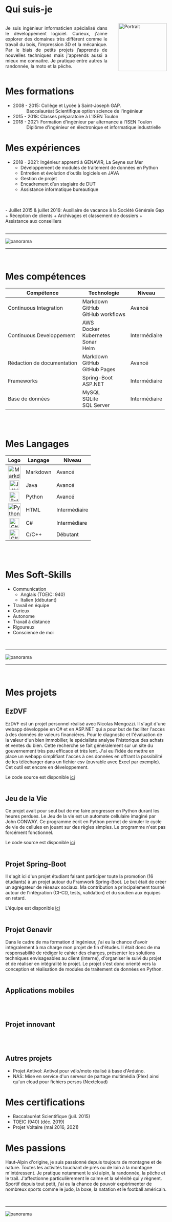 <h1>Qui suis-je</h1>
<div style="display: flex; justify-content: center; align-items: center;">
    <div>
        <p style="margin-right: 10%;text-align:justify">
            Je suis ingénieur informaticien spécialisé dans le développement logiciel.  
            Curieux, j'aime explorer des domaines très différent comme le travail du bois, l'impression 3D et la mécanique.  
            Par le biais de petits projets j’apprends de nouvelles techniques mais j'apprends aussi a mieux me connaitre.  
            Je pratique entre autres la randonnée, la moto et la pêche.  
        </p>
    </div>
    <img src="https://i.imgur.com/Ddf7G9t.jpg?1"
        style="float: right;"
        alt="Portrait"
        title="Louison SARLIN--MAGNUS avec 15 kilos en trop"
        width="150"
    >
</div>


# Mes formations

- 2008 - 2015: Collège et Lycée à Saint-Joseph GAP.  
&emsp;&emsp;&emsp;Baccalauréat Scientifique option science de l'ingénieur  
- 2015 - 2018: Classes préparatoire à L'ISEN Toulon  
- 2018 - 2021: Formation d'ingénieur par alternance à l'ISEN Toulon  
&emsp;&emsp;&emsp;Diplôme d'ingénieur en électronique et informatique industrielle

# Mes expériences

- 2018 - 2021: Ingénieur apprenti à GENAVIR, La Seyne sur Mer
    + Développement de modules de traitement de données en Python
    + Entretien et évolution d’outils logiciels en JAVA
    + Gestion de projet
    + Encadrement d’un stagiaire de DUT
    + Assistance informatique bureautique
<br>
<br>
- Juillet 2015 & juillet 2016: Auxillaire de vacance à la Société Générale Gap
    + Réception de clients
    + Archivages et classement de dossiers
    + Assistance aux conseillers
<br>

<br>
<hr>
<center>
<div style="display: flex;">
    <img src="https://i.imgur.com/iK8tAiO.jpg"
         style="float: right;"
        alt="panorama"
        title="Lac de Serre-Ponçon vu depuis la station de Réallon"
    >
</div>
</center>
<hr>
<br>

# Mes compétences

<center>
<table>
<thead>
  <tr>
    <th>Compétence<br></th>
    <th>Technologie</th>
    <th>Niveau</th>
  </tr>
</thead>
<tbody>
  <tr>
    <td>Continuous Integration</td>
    <td>Markdown<br>GitHub<br>GitHub workflows</td>
    <td>Avancé<br></td>
  </tr>
  <tr>
    <td>Continuous Developpement</td>
    <td>AWS<br>Docker<br>Kubernetes<br>Sonar<br>Helm</td>
    <td>Intermédiaire<br></td>
  </tr>
  <tr>
    <td>Rédaction de documentation</td>
    <td>Markdown<br>GitHub<br>GitHub Pages</td>
    <td>Avancé<br></td>
  </tr>
  <tr>
    <td>Frameworks<br></td>
    <td>Spring-Boot<br>ASP.NET<br></td>
    <td>Intermédiaire</td>
  </tr>
  <tr>
    <td>Base de données</td>
    <td>MySQL<br>SQLite<br>SQL Server<br></td>
    <td>Intermédiaire</td>
  </tr>
</tbody>
</table>
</center>

<br>
<br>

# Mes Langages

<center>
<table>
<thead>
    <tr>
        <th>Logo</th>
        <th>Langage</th>
        <th>Niveau</th>
    </tr>
</thead>
<tbody>
    <tr>
        <td><center><img src="https://upload.wikimedia.org/wikipedia/commons/thumb/4/48/Markdown-mark.svg/1200px-Markdown-mark.svg.png" alt="Markdown" width="40"></center></td>
        <td>Markdown</td>
        <td>Avancé</td>
    </tr>
    <tr>
        <td><center><img src="https://upload.wikimedia.org/wikipedia/fr/2/2e/Java_Logo.svg" alt="JAVA" width="30"></center></td>
        <td>Java</td>
        <td>Avancé</td>
    </tr>
    <tr>
        <td><center><img src="https://upload.wikimedia.org/wikipedia/commons/thumb/c/c3/Python-logo-notext.svg/768px-Python-logo-notext.svg.png" alt="Python" width="30"></center></td>
        <td>Python</td>
        <td>Avancé</td>
    </tr>
    <tr>
        <td><center><img src="https://www.laboiteverte.fr/wp-content/uploads/2011/01/HTML5-Logo-officiel-w3.png" alt="Python" width="40"></center></td>
        <td>HTML</td>
        <td>Intermédiaire</td>
    </tr>
    <tr>
        <td><center><img src="https://upload.wikimedia.org/wikipedia/commons/thumb/0/0d/C_Sharp_wordmark.svg/1200px-C_Sharp_wordmark.svg.png" alt="C#" width="30"></center></td>
        <td>C#</td>
        <td>Intermédiare<br></td>
    </tr>
    <tr>
        <td><center><img src="https://upload.wikimedia.org/wikipedia/commons/1/18/ISO_C%2B%2B_Logo.svg" alt="C#" width="30"></center></td>
        <td>C/C++</td>
        <td>Débutant<br></td>
    </tr>
</tbody>
</table>
</center>

<br>
<br>

# Mes Soft-Skills

- Communication
    + Anglais (TOEIC: 940)
    + Italien (débutant)
- Travail en équipe
- Curieux
- Autonome
- Travail à distance
- Rigoureux
- Conscience de moi

<br>
<hr>

<div style="display: flex;">
<center>
    <img src="https://i.imgur.com/UznVCq4.jpg"
         style="float: right;"
        alt="panorama"
        title="L'Olan dans les nuages (photo prise au dessus de la Chapelle en Valgaudemar)"
    >
</center>
</div>

<hr>
<br>
 
# Mes projets

## EzDVF

EzDVF est un projet personnel réalisé avec Nicolas Mengozzi.
Il s'agit d'une webapp développée en C# et en ASP.NET qui a pour but de faciliter l'accès à des données de valeurs financières. Pour le diagnostic et l'évaluation de la valeur d'un bien immobilier, le spécialiste analyse l'historique des achats et ventes du bien.
Cette recherche se fait généralement sur un site du gouvernement très peu efficace et très lent. J'ai eu l'idée de mettre en place un webapp simplifiant l'accès à ces données en offrant la possibilité de les télécharger dans un fichier csv (ouvrable avec Excel par exemple).
Cet outil est encore en développement.

Le code source est disponible [ici](https://github.com/louisonsarlinmagnus/EzDVF)
<br>
<br>

## Jeu de la Vie

Ce projet avait pour seul but de me faire progresser en Python durant les heures perdues.
Le Jeu de la vie est un automate cellulaire imaginé par John CONWAY.
Ce programme écrit en Python permet de simuler le cycle de vie de cellules en jouant sur des règles simples.
Le programme n'est pas forcément fonctionnel.

Le code source est disponible [ici](https://github.com/louisonsarlinmagnus/Jeu-de-la-vie)
<br>
<br>

## Projet Spring-Boot

Il s'agit ici d'un projet étudiant faisant participer toute la promotion (16 étudiants) à un projet autour du Framwork Spring-Boot. Le but était de créer un agrégateur de réseaux sociaux.
Ma contribution a principalement tourné autour de l'intégration (CI-CD, tests, validation) et du soutien aux équipes en retard.

L'équipe est disponible [ici](https://github.com/orgs/Projet-Spring-Boot)
<br>
<br>

## Projet Genavir

Dans le cadre de ma formation d'ingénieur, j'ai eu la chance d'avoir intégralement à ma charge mon projet de fin d'études. Il était donc de ma responsabilité de rédiger le cahier des charges, présenter les solutions techniques envisageables au client (interne), d'organiser le suivi du projet et de réaliser en intégralité le projet.
Le projet s'est donc orienté vers la conception et réalisation de modules de traitement de données en Python.
<br>
<br>

## Applications mobiles

<br>
<br>

## Projet innovant

<br>
<br>

## Autres projets
- Projet Antivol: Antivol pour vélo/moto réalisé à base d'Arduino.
- NAS: Mise en service d'un serveur de partage multimédia (Plex) ainsi qu'un cloud pour fichiers persos (Nextcloud)

# Mes certifications

- Baccalauréat Scientifique (juil. 2015)
- TOEIC (940) (déc. 2019)
- Projet Voltaire (mai 2016, 2021)

# Mes passions

Haut-Alpin d'origine, je suis passionné depuis toujours de montagne et de nature. Toutes les activités touchant de près ou de loin à la montagne m'intéressent. Je pratique notamment le ski alpin, la randonnée, la pêche et le trail.
J'affectionne particulièrement le calme et la sérénité qui y règnent.
Sportif depuis tout petit, j'ai eu la chance de pouvoir expérimenter de nombreux sports comme le judo, la boxe, la natation et le football américain.

<br>
<hr>
<center>
<div style="display: flex;">
    <img src="https://i.imgur.com/MMNq55s.jpg"
         style="float: right;"
        alt="panorama"
        title="Lac de l'Ascension, la Roche de Rame"
    >
</div>
</center>
